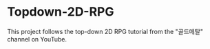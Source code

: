 # Topdown-2D-RPG
This project follows the top-down 2D RPG tutorial from the "골드메탈" channel on YouTube.
